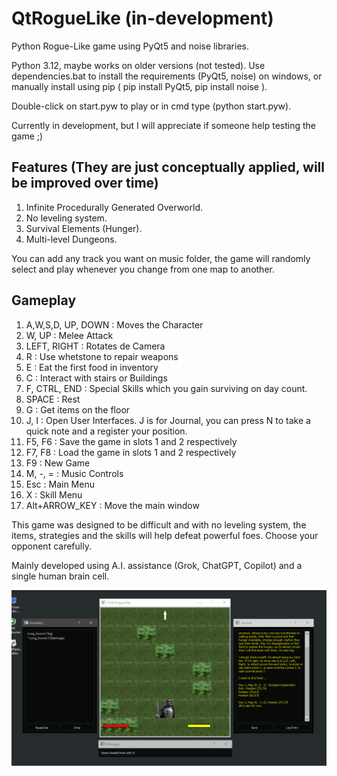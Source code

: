 # QtRogueLike (in-development)
Python Rogue-Like game using PyQt5 and noise libraries.

Python 3.12, maybe works on older versions (not tested).
Use dependencies.bat to install the requirements (PyQt5, noise) on windows, or manually install using pip ( pip install PyQt5, pip install noise ).

Double-click on start.pyw to play or in cmd type (python start.pyw).

Currently in development, but I will appreciate if someone help testing the game ;)

## Features (They are just conceptually applied, will be improved over time)
1. Infinite Procedurally Generated Overworld.
2. No leveling system.
3. Survival Elements (Hunger).
4. Multi-level Dungeons.

You can add any track you want on music folder, the game will randomly select and play whenever you change from one map to another.

## Gameplay
1. A,W,S,D, UP, DOWN : Moves the Character
2. W, UP : Melee Attack 
3. LEFT, RIGHT : Rotates de Camera
4. R : Use whetstone to repair weapons
5. E : Eat the first food in inventory
6. C : Interact with stairs or Buildings 
7. F, CTRL, END : Special Skills which you gain surviving on day count.
8. SPACE : Rest
9. G : Get items on the floor
10. J, I : Open User Interfaces. J is for Journal, you can press N to take a quick note and a register your position.
11. F5, F6 : Save the game in slots 1 and 2 respectively
12. F7, F8 : Load the game in slots 1 and 2 respectively
13. F9 : New Game
14. M, -, = : Music Controls
15. Esc : Main Menu
16. X : Skill Menu
17. Alt+ARROW_KEY : Move the main window 

This game was designed to be difficult and with no leveling system, the items, strategies and the skills will help defeat powerful foes. Choose your opponent carefully.

Mainly developed using A.I. assistance (Grok, ChatGPT, Copilot) and a single human brain cell.

![](poster.png)
